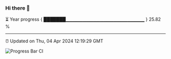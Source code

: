 ### Hi there 👋

⏳ Year progress { ███████▁▁▁▁▁▁▁▁▁▁▁▁▁▁▁▁▁▁▁▁▁▁▁ } 25.82 %

---

⏰ Updated on Thu, 04 Apr 2024 12:19:29 GMT

![Progress Bar CI](https://github.com/liununu/liununu/workflows/Progress%20Bar%20CI/badge.svg)

